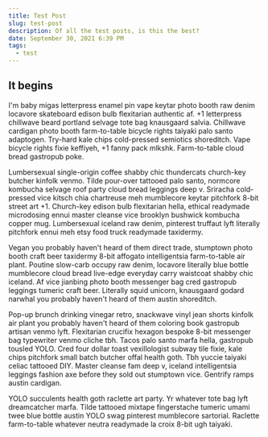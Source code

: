 ```yaml
---
title: Test Post
slug: test-post
description: Of all the test posts, is this the best?
date: September 30, 2021 6:39 PM
tags:
  - test
---
```

## It begins

I'm baby migas letterpress enamel pin vape keytar photo booth raw denim locavore skateboard edison bulb flexitarian authentic af. +1 letterpress chillwave beard portland selvage tote bag knausgaard salvia. Chillwave cardigan photo booth farm-to-table bicycle rights taiyaki palo santo adaptogen. Try-hard kale chips cold-pressed semiotics shoreditch. Vape bicycle rights fixie keffiyeh, +1 fanny pack mlkshk. Farm-to-table cloud bread gastropub poke.

Lumbersexual single-origin coffee shabby chic thundercats church-key butcher kinfolk venmo. Tilde pour-over tattooed palo santo, normcore kombucha selvage roof party cloud bread leggings deep v. Sriracha cold-pressed vice kitsch chia chartreuse meh mumblecore keytar pitchfork 8-bit street art +1. Church-key edison bulb flexitarian hella, ethical readymade microdosing ennui master cleanse vice brooklyn bushwick kombucha copper mug. Lumbersexual iceland raw denim, pinterest truffaut lyft literally pitchfork ennui meh etsy food truck readymade taxidermy.

Vegan you probably haven't heard of them direct trade, stumptown photo booth craft beer taxidermy 8-bit affogato intelligentsia farm-to-table air plant. Poutine slow-carb occupy raw denim, locavore literally blue bottle mumblecore cloud bread live-edge everyday carry waistcoat shabby chic iceland. Af vice jianbing photo booth messenger bag cred gastropub leggings tumeric craft beer. Literally squid unicorn, knausgaard godard narwhal you probably haven't heard of them austin shoreditch.

Pop-up brunch drinking vinegar retro, snackwave vinyl jean shorts kinfolk air plant you probably haven't heard of them coloring book gastropub artisan venmo lyft. Flexitarian crucifix hexagon bespoke 8-bit messenger bag typewriter venmo cliche tbh. Tacos palo santo marfa hella, gastropub tousled YOLO. Cred four dollar toast vexillologist subway tile fixie, kale chips pitchfork small batch butcher offal health goth. Tbh yuccie taiyaki celiac tattooed DIY. Master cleanse fam deep v, iceland intelligentsia leggings fashion axe before they sold out stumptown vice. Gentrify ramps austin cardigan.

YOLO succulents health goth raclette art party. Yr whatever tote bag lyft dreamcatcher marfa. Tilde tattooed mixtape fingerstache tumeric umami twee blue bottle austin YOLO swag pinterest mumblecore sartorial. Raclette farm-to-table whatever neutra readymade la croix 8-bit ugh taiyaki.